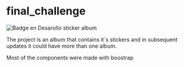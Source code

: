 # final_challenge
  ![Badge en Desarollo](https://img.shields.io/badge/STATUS-EN%20DESAROLLO-green)
sticker album

The project is an album that contains it´s stickers and in subsequent updates it could have more than one album.

Most of the components were made with boostrap
